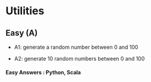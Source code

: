 <link rel='stylesheet' href='assets/css/main.css'/>

# Utilities

## Easy (A)
* A1: generate a random number between 0 and 100

* A2: generate 10 random numbers between 0 and 100


#### Easy Answers : Python, Scala

